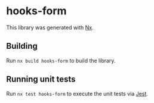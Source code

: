 # hooks-form

This library was generated with [Nx](https://nx.dev).

## Building

Run `nx build hooks-form` to build the library.

## Running unit tests

Run `nx test hooks-form` to execute the unit tests via [Jest](https://jestjs.io).

